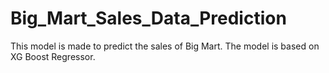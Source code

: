# Big_Mart_Sales_Data_Prediction
This model is made to predict the sales of Big Mart. The model is based on XG Boost Regressor.
